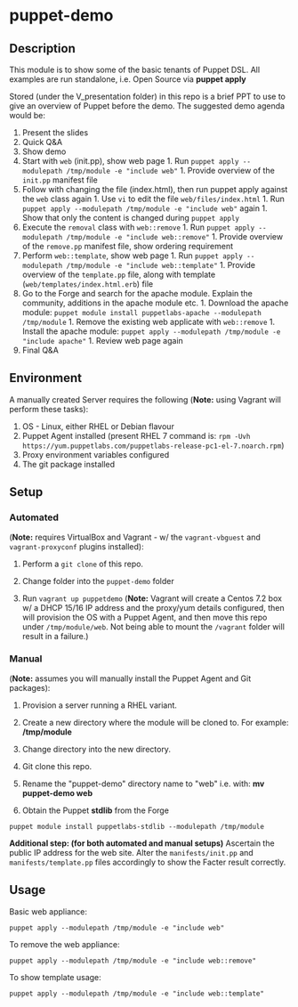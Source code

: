 # puppet-demo

## Description

This module is to show some of the basic tenants of Puppet DSL. All examples are run standalone, i.e. Open Source via **puppet apply**

Stored (under the V_presentation folder) in this repo is a brief PPT to use to give an overview of Puppet before the demo. The suggested demo agenda would be:

1. Present the slides
1. Quick Q&A
1. Show demo 
  1. Start with `web` (init.pp), show web page
    1. Run `puppet apply --modulepath /tmp/module -e "include web"`
    1. Provide overview of the `init.pp` manifest file
  1. Follow with changing the file (index.html), then run puppet apply against the `web` class again
    1. Use `vi` to edit the file `web/files/index.html`
    1. Run `puppet apply --modulepath /tmp/module -e "include web"` again
    1. Show that only the content is changed during `puppet apply`
  1. Execute the `removal` class with `web::remove`
    1. Run `puppet apply --modulepath /tmp/module -e "include web::remove"`
    1. Provide overview of the `remove.pp` manifest file, show ordering requirement
  1. Perform `web::template`, show web page
    1. Run `puppet apply --modulepath /tmp/module -e "include web::template"`
    1. Provide overview of the `template.pp` file, along with template (`web/templates/index.html.erb`) file
  1. Go to the Forge and search for the apache module. Explain the community, additions in the apache module etc.
    1. Download the apache module: `puppet module install puppetlabs-apache --modulepath /tmp/module`
    1. Remove the existing web applicate with `web::remove`
    1. Install the apache module: `puppet apply --modulepath /tmp/module -e "include apache"`
    1. Review web page again
1. Final Q&A

## Environment

A manually created Server requires the following (**Note:** using Vagrant will perform these tasks):

1. OS - Linux, either RHEL or Debian flavour
1. Puppet Agent installed (present RHEL 7 command is: `rpm -Uvh https://yum.puppetlabs.com/puppetlabs-release-pc1-el-7.noarch.rpm`)
1. Proxy environment variables configured
1. The git package installed


## Setup

### Automated 
(**Note:** requires VirtualBox and Vagrant - w/ the `vagrant-vbguest` and `vagrant-proxyconf` plugins installed):

1. Perform a `git clone` of this repo.

1. Change folder into the `puppet-demo` folder

1. Run `vagrant up puppetdemo`
(**Note:** Vagrant will create a Centos 7.2 box w/ a DHCP 15/16 IP address and the proxy/yum details configured, then will provision the OS with a Puppet Agent, and then move this repo under `/tmp/module/web`. Not being able to mount the `/vagrant` folder will result in a failure.) 

### Manual 
(**Note:** assumes you will manually install the Puppet Agent and Git packages):

1. Provision a server running a RHEL variant.

1. Create a new directory where the module will be cloned to. For example: **/tmp/module**

1. Change directory into the new directory.

1. Git clone this repo.

1. Rename the "puppet-demo" directory name to "web" i.e. with: **mv puppet-demo web**

1. Obtain the Puppet **stdlib** from the Forge
```
puppet module install puppetlabs-stdlib --modulepath /tmp/module
```

**Additional step: (for both automated and manual setups)** Ascertain the public IP address for the web site. Alter the `manifests/init.pp` and `manifests/template.pp` files accordingly to show the Facter result correctly.

## Usage 

Basic web appliance:
```
puppet apply --modulepath /tmp/module -e "include web"
```
To remove the web appliance:
```
puppet apply --modulepath /tmp/module -e "include web::remove"
```
To show template usage:
```
puppet apply --modulepath /tmp/module -e "include web::template"
```
